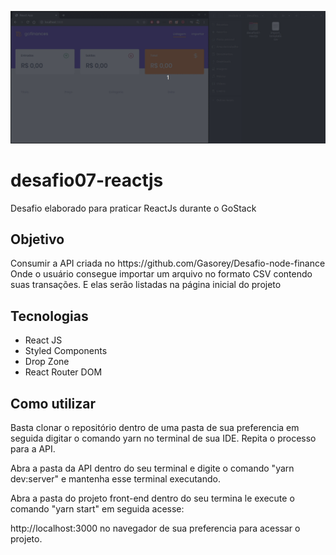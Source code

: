 ![GoFinance](GoFinances.gif)

# desafio07-reactjs
Desafio elaborado para praticar ReactJs durante o GoStack

<h2>Objetivo</h2>
<p>Consumir a API criada no https://github.com/Gasorey/Desafio-node-finance
  Onde o usuário consegue importar um arquivo no formato CSV contendo suas transações.
  E elas serão listadas na página inicial do projeto
</p>
<h2>Tecnologias</h2>
<ul>
  <li>React JS</li>
  <li>Styled Components</li>
  <li>Drop Zone</li>
  <li>React Router DOM</li>
</ul>

<h2>Como utilizar</h2>
<p>Basta clonar o repositório dentro de uma pasta de sua preferencia em seguida digitar o comando yarn 
no terminal de sua IDE. Repita o processo para a API.</p>
<p>Abra a pasta da API dentro do seu terminal e digite o comando "yarn dev:server" e mantenha esse terminal executando.</p>
<p>Abra a pasta do projeto front-end dentro do seu termina le execute o comando "yarn start" em seguida acesse:</p>
  <p>http://localhost:3000 no navegador de sua preferencia para acessar o projeto.</p>

